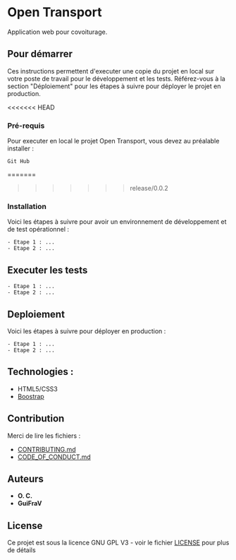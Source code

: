 # Open Transport

Application web pour covoiturage. 

## Pour démarrer

Ces instructions permettent d'executer une copie du projet en local sur votre poste de travail pour le développement et les tests. Référez-vous à la section "Déploiement" pour les étapes à suivre pour déployer le projet en production.

<<<<<<< HEAD
### Pré-requis

Pour executer en local le projet Open Transport, vous devez au préalable installer :

```
Git Hub

```

=======
>>>>>>> release/0.0.2
### Installation

Voici les étapes à suivre pour avoir un environnement de développement et de test opérationnel :


```
- Etape 1 : ...  
- Etape 2 : ...
```



## Executer les tests

```
- Etape 1 : ...  
- Etape 2 : ...
```


## Deploiement

Voici les étapes à suivre pour déployer en production :

```
- Etape 1 : ...  
- Etape 2 : ...
```

## Technologies :

* HTML5/CSS3
* [Boostrap](https://getbootstrap.com/)

## Contribution

Merci de lire les fichiers :
* [CONTRIBUTING.md](https://github.com/OpenClassrooms-Student-Center/7688581-Expert-Git-GitHub/blob/main/CONTRIBUTING.md)
* [CODE_OF_CONDUCT.md](https://github.com/OpenClassrooms-Student-Center/7688581-Expert-Git-GitHub/blob/main/CONTRIBUTING.md) 

## Auteurs

* **O. C.**
* **GuiFraV**

## License

Ce projet est sous la licence GNU GPL V3 - voir le fichier [LICENSE](https://github.com/OpenClassrooms-Student-Center/7688581-Expert-Git-GitHub/blob/main/LICENSE) pour plus de détails